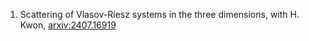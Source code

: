 1. Scattering of Vlasov-Riesz systems in the three dimensions, with H. Kwon, [arxiv:2407.16919](https://arxiv.org/abs/2407.16919)
